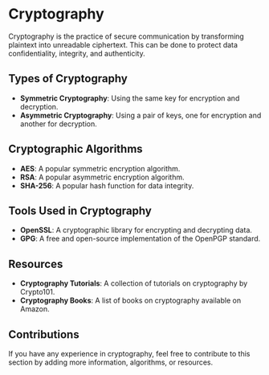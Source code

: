 # Cryptography

Cryptography is the practice of secure communication by transforming plaintext into unreadable ciphertext. This can be done to protect data confidentiality, integrity, and authenticity.

## Types of Cryptography

* **Symmetric Cryptography**: Using the same key for encryption and decryption.
* **Asymmetric Cryptography**: Using a pair of keys, one for encryption and another for decryption.

## Cryptographic Algorithms

* **AES**: A popular symmetric encryption algorithm.
* **RSA**: A popular asymmetric encryption algorithm.
* **SHA-256**: A popular hash function for data integrity.

## Tools Used in Cryptography

* **OpenSSL**: A cryptographic library for encrypting and decrypting data.
* **GPG**: A free and open-source implementation of the OpenPGP standard.

## Resources

* **Cryptography Tutorials**: A collection of tutorials on cryptography by Crypto101.
* **Cryptography Books**: A list of books on cryptography available on Amazon.

## Contributions

If you have any experience in cryptography, feel free to contribute to this section by adding more information, algorithms, or resources.
